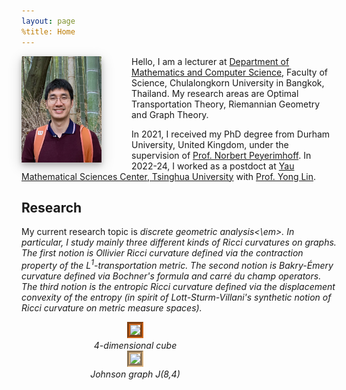 ```yaml
---
layout: page
%title: Home
---
```


<figure style="width:128px; float:left; margin:0px; padding-right:48px;">	
<img src="/images/pp2024.png" style="float:left;width:128px;
box-shadow: 0 4px 8px 0 rgba(0, 0, 0, 0.2), 0 6px 20px 0 rgba(0, 0, 0, 0.19)">
</figure>

Hello, I am a lecturer at [Department of Mathematics and Computer Science](https://math.sc.chula.ac.th/en/), Faculty of Science, Chulalongkorn University in Bangkok, Thailand. My research areas are Optimal Transportation Theory, Riemannian Geometry and Graph Theory.

In 2021, I received my PhD degree from Durham University, United Kingdom, under the supervision of [Prof. Norbert Peyerimhoff](https://www.durham.ac.uk/staff/norbert-peyerimhoff/). In 2022-24, I worked as a postdoct at [Yau Mathematical Sciences Center, Tsinghua University](http://ymsc.tsinghua.ofapp.net/en) with [Prof. Yong Lin](https://ymsc.tsinghua.edu.cn/en/info/1031/1884.htm).

## Research
My current research topic is <em>discrete geometric analysis<\em>. In particular, I study mainly three different kinds of Ricci curvatures on graphs. The first notion is _Ollivier Ricci curvature_ defined via the contraction property of the L<sup>1</sup>-transportation metric. The second notion is _Bakry-&Eacute;mery curvature_ defined via Bochner's formula and carr&eacute; du champ operators. The third notion is the _entropic Ricci curvature_ defined via the displacement convexity of the entropy (in spirit of Lott-Sturm-Villani's synthetic notion of Ricci curvature on metric measure spaces).
    
<figure style="width:300px; float:left ; margin:0px; text-align:center; padding-left:32px; padding-right:32px;">	
<img src="/images/anim-4cube.gif" style="width:300;border:5px groove #D2691E" /> 
<figcaption>4-dimensional cube</figcaption>
</figure>

<figure style="width:300px; float:left; margin:0px; text-align:center; padding-left:32px; padding-right:32px;">
<img src="/images/anim-j84.gif" style="width:300;border:5px groove #DEB887" />
<figcaption>Johnson graph J(8,4)</figcaption>
</figure>
